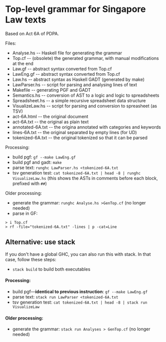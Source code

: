 # Top-level grammar for Singapore Law texts

Based on Act 6A of PDPA.

Files:

- Analyse.hs  -- Haskell file for generating the grammar
- Top.cf      -- (obsolete) the generated grammar, with manual modifications at the end
- Law.gf      -- abstract syntax converted from Top.cf
- LawEng.gf   -- abstract syntax converted from Top.cf
- Law.hs      -- abstract syntax as Haskell GADT (generated by make)
- LawParser.hs -- script for parsing and analysing lines of text
- Makefile     -- generating PGF and GADT
- Semantics.hs -- conversion of AST to a logic and logic to spreadsheets
- Spreadsheet.hs -- a simple recursive spreadsheet data structure
- VisualizeLaw.hs -- script for parsing and conversion to spreasheet (as TSV)
- act-6A.html -- the original document
- act-6A.txt  -- the original as plain text
- annotated-6A.txt -- the origina annotated with categories and keywords
- lines-6A.txt  -- the original separated by empty lines (for UD)
- tokenized-6A.txt -- the original tokenized so that it can be parsed


Processing:
- build pgf: `gf --make LawEng.gf`
- build pgf and gadt: `make`
- parse text: `runghc LawParser.hs <tokenized-6A.txt`
- tsv generation test: `cat tokenized-6A.txt | head -8 | runghc VisualizeLaw.hs`
  (this shows the ASTs in comments before each block, prefixed with `##`)

Older processing:

- generate the grammar: `runghc Analyse.hs >GenTop.cf` (no longer needed)
- parse in GF:
```
> i Top.cf
> rf -file="tokenized-6A.txt" -lines | p -cat=Line
```

## Alternative: use stack

If you don't have a global GHC, you can also run this with stack. In that case, follow these steps:

* `stack build` to build both executables

#### Processing:
- build pgf—**identical to previous instruction**: `gf --make LawEng.gf`
- parse text: `stack run LawParser <tokenized-6A.txt`
- tsv generation test: `cat tokenized-6A.txt | head -8 | stack run VisualizeLaw`

#### Older processing:
- generate the grammar: `stack run Analyses > GenTop.cf` (no longer needed)
